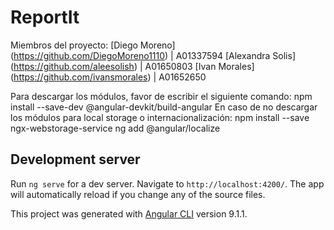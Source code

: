 # ReportIt


Miembros del proyecto:
[Diego Moreno] (https://github.com/DiegoMoreno1110) | A01337594
[Alexandra Solis] (https://github.com/aleesolish) | A01650803
[Ivan Morales] (https://github.com/ivansmorales) | A01652650

Para descargar los módulos, favor de escribir el siguiente comando: npm install --save-dev @angular-devkit/build-angular
En caso de no descargar los módulos para local storage o internacionalización:
npm install --save ngx-webstorage-service
ng add @angular/localize

## Development server

Run `ng serve` for a dev server. Navigate to `http://localhost:4200/`. The app will automatically reload if you change any of the source files.

This project was generated with [Angular CLI](https://github.com/angular/angular-cli) version 9.1.1.




